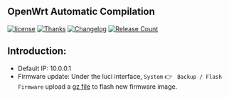 ## OpenWrt Automatic Compilation
[1]: https://img.shields.io/github/license/rexuc/rexwrt
[2]: /LICENSE
[3]: https://img.shields.io/badge/Thanks-%E2%9D%A4-red.svg
[4]: /THANKS.md
[5]: https://img.shields.io/badge/Change-log-blue.svg
[6]: /CHANGELOG.md
[7]: https://img.shields.io/github/downloads/rexuc/rexwrt/total
[8]: https://github.com/rexuc/rexwrt/tags

[![license][1]][2]
[![Thanks][3]][4]
[![Changelog][5]][6]
[![Release Count][7]][8]

## Introduction:
* Default IP: 10.0.0.1
* Firmware update: Under the luci interface, `System` 👉 ` Backup / Flash Firmware` upload a [gz file](https://github.com/rexuc/rexwrt/releases) to flash new firmware image. 

